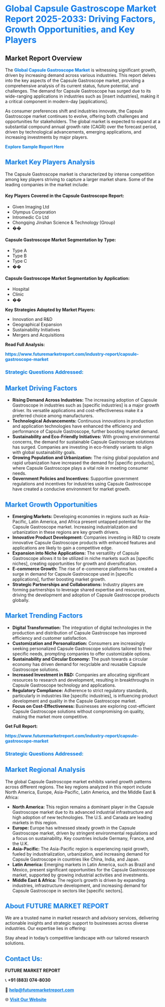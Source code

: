 <h1 style="color: #007BFF;">Global Capsule Gastroscope Market Report 2025-2033: Driving Factors, Growth Opportunities, and Key Players</h1>

<section id="overview">
<h2>Market Report Overview</h2>
<p>The <a href="https://www.futuremarketreport.com/industry-report/capsule-gastroscope-market" style="color: #007BFF; text-decoration: none;"><strong>Global Capsule Gastroscope Market</strong></a> is witnessing significant growth, driven by increasing demand across various industries. This report delves into the key aspects of the Capsule Gastroscope market, providing a comprehensive analysis of its current status, future potential, and challenges. The demand for Capsule Gastroscope has surged due to its wide-ranging applications in industries such as [insert industries], making it a critical component in modern-day [applications].</p>
<p>As consumer preferences shift and industries innovate, the Capsule Gastroscope market continues to evolve, offering both challenges and opportunities for stakeholders. The global market is expected to expand at a substantial compound annual growth rate (CAGR) over the forecast period, driven by technological advancements, emerging applications, and increasing investments by major players.</p>
</section>

<section id="overview">
<p><a href="https://www.futuremarketreport.com/request-sample/reportId=117671" style="color: #007BFF; text-decoration: none;"><strong>Explore Sample Report Here</strong></a></p>
</section>

<section id="key-players">
<h2 style="color: #007BFF;">Market Key Players Analysis</h2>
<p>The Capsule Gastroscope market is characterized by intense competition among key players striving to capture a larger market share. Some of the leading companies in the market include:</p>
<h4>Key Players Covered in the Capsule Gastroscope Report:</h4>
<ul><li>Given Imaging Ltd</li><li>Olympus Corporation</li><li>Intromedic Co Ltd</li><li>Chongqing Jinshan Science &amp; Technology (Group)</li><li>��</li></ul>
<h4>Capsule Gastroscope Market Segmentation by Type:</h4>
<ul><li>Type A</li><li>Type B</li><li>Type C</li><li>��</li></ul>

<h4>Capsule Gastroscope Market Segmentation by Application:</h4>
<ul><li>Hospital</li><li>Clinic</li><li>��</li></ul>
<p><strong>Key Strategies Adopted by Market Players:</strong></p>
<ul>
<li>Innovation and R&D</li>
<li>Geographical Expansion</li>
<li>Sustainability Initiatives</li>
<li>Mergers and Acquisitions</li>
</ul>
</section>

<section>
<p><strong>Read Full Analysis: </strong></p><a href="https://www.futuremarketreport.com/industry-report/capsule-gastroscope-market" style="color: #007BFF; text-decoration: none;"><strong>https://www.futuremarketreport.com/industry-report/capsule-gastroscope-market</strong></a>
<h3 style="color: #007BFF;">Strategic Questions Addressed:</h3>
</section>

<section id="driving-factors">
<h2 style="color: #007BFF;">Market Driving Factors</h2>
<ul>
<li><strong>Rising Demand Across Industries:</strong> The increasing adoption of Capsule Gastroscope in industries such as [specific industries] is a major growth driver. Its versatile applications and cost-effectiveness make it a preferred choice among manufacturers.</li>
<li><strong>Technological Advancements:</strong> Continuous innovations in production and application technologies have enhanced the efficiency and performance of Capsule Gastroscope, further boosting market demand.</li>
<li><strong>Sustainability and Eco-Friendly Initiatives:</strong> With growing environmental concerns, the demand for sustainable Capsule Gastroscope solutions has surged. Companies are investing in eco-friendly variants to align with global sustainability goals.</li>
<li><strong>Growing Population and Urbanization:</strong> The rising global population and rapid urbanization have increased the demand for [specific products], where Capsule Gastroscope plays a vital role in meeting consumer needs.</li>
<li><strong>Government Policies and Incentives:</strong> Supportive government regulations and incentives for industries using Capsule Gastroscope have created a conducive environment for market growth.</li>
</ul>
</section>

<section id="growth-opportunities">
<h2 style="color: #007BFF;">Market Growth Opportunities</h2>
<ul>
<li><strong>Emerging Markets:</strong> Developing economies in regions such as Asia-Pacific, Latin America, and Africa present untapped potential for the Capsule Gastroscope market. Increasing industrialization and urbanization in these regions are key growth drivers.</li>
<li><strong>Innovative Product Development:</strong> Companies investing in R&D to create innovative Capsule Gastroscope products with enhanced features and applications are likely to gain a competitive edge.</li>
<li><strong>Expansion into Niche Applications:</strong> The versatility of Capsule Gastroscope allows it to be utilized in niche markets such as [specific niches], creating opportunities for growth and diversification.</li>
<li><strong>E-commerce Growth:</strong> The rise of e-commerce platforms has created a surge in demand for Capsule Gastroscope used in [specific applications], further boosting market growth.</li>
<li><strong>Strategic Partnerships and Collaborations:</strong> Industry players are forming partnerships to leverage shared expertise and resources, driving the development and adoption of Capsule Gastroscope products globally.</li>
</ul>
</section>

<section id="trending-factors">
<h2 style="color: #007BFF;">Market Trending Factors</h2>
<ul>
<li><strong>Digital Transformation:</strong> The integration of digital technologies in the production and distribution of Capsule Gastroscope has improved efficiency and customer satisfaction.</li>
<li><strong>Customization and Personalization:</strong> Consumers are increasingly seeking personalized Capsule Gastroscope solutions tailored to their specific needs, prompting companies to offer customizable options.</li>
<li><strong>Sustainability and Circular Economy:</strong> The push towards a circular economy has driven demand for recyclable and reusable Capsule Gastroscope solutions.</li>
<li><strong>Increased Investment in R&D:</strong> Companies are allocating significant resources to research and development, resulting in breakthroughs in Capsule Gastroscope technology and applications.</li>
<li><strong>Regulatory Compliance:</strong> Adherence to strict regulatory standards, particularly in industries like [specific industries], is influencing product development and quality in the Capsule Gastroscope market.</li>
<li><strong>Focus on Cost-Effectiveness:</strong> Businesses are exploring cost-efficient Capsule Gastroscope solutions without compromising on quality, making the market more competitive.</li>
</ul>
</section>

<section>
<p><strong>Get Full Report: </strong></p><a href="https://www.futuremarketreport.com/industry-report/capsule-gastroscope-market" style="color: #007BFF; text-decoration: none;"><strong>https://www.futuremarketreport.com/industry-report/capsule-gastroscope-market</strong></a>
<h3 style="color: #007BFF;">Strategic Questions Addressed:</h3>
</section>


<section id="regional-analysis">
<h2 style="color: #007BFF;">Market Regional Analysis</h2>
<p>The global Capsule Gastroscope market exhibits varied growth patterns across different regions. The key regions analyzed in this report include North America, Europe, Asia-Pacific, Latin America, and the Middle East & Africa:</p>
<ul>
<li><strong>North America:</strong> This region remains a dominant player in the Capsule Gastroscope market due to its advanced industrial infrastructure and high adoption of new technologies. The U.S. and Canada are leading markets in this region.</li>
<li><strong>Europe:</strong> Europe has witnessed steady growth in the Capsule Gastroscope market, driven by stringent environmental regulations and a focus on sustainability. Key countries include Germany, France, and the U.K.</li>
<li><strong>Asia-Pacific:</strong> The Asia-Pacific region is experiencing rapid growth, fueled by industrialization, urbanization, and increasing demand for Capsule Gastroscope in countries like China, India, and Japan.</li>
<li><strong>Latin America:</strong> Emerging markets in Latin America, such as Brazil and Mexico, present significant opportunities for the Capsule Gastroscope market, supported by growing industrial activities and investments.</li>
<li><strong>Middle East & Africa:</strong> The region’s growth is driven by expanding industries, infrastructure development, and increasing demand for Capsule Gastroscope in sectors like [specific sectors].</li>
</ul>
</section>

<footer>
<h2 style="color: #007BFF;">About FUTURE MARKET REPORT</h2>
<p>We are a trusted name in market research and advisory services, delivering actionable insights and strategic support to businesses across diverse industries. Our expertise lies in offering:</p>

<p>Stay ahead in today’s competitive landscape with our tailored research solutions.</p>

<h2 style="color: #007BFF;">Contact Us:</h2>
<p><strong>FUTURE MARKET REPORT</strong></p>
<p>📞 <strong>+91 (883) 074-8030</strong></p>
<p>📧 <strong><a href="mailto:help@futuremarketreport.com" style="color: #007BFF;">help@futuremarketreport.com</a></strong></p>
<p>🌐 <strong><a href="https://www.futuremarketreport.com/" style="color: #007BFF;">Visit Our Website</a></strong></p>
</footer>